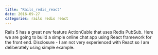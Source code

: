```yaml
---
title: "Rails_redis_react"
date: 2016-09-27
categories: rails redis react
---
```


Rails 5 has a great new feature ActionCable that uses Redis PubSub.  Here we are going to build a simple online chat app using React framework for the front end.  Disclosure - I am not very experienced with React so I am deliberately using simple example.  
